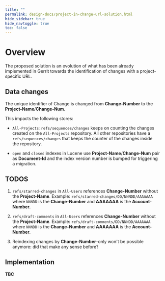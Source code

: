 ```yaml
---
title: ""
permalink: design-docs/project-in-change-url-solution.html
hide_sidebar: true
hide_navtoggle: true
toc: false
---
```


# Overview

The proposed solution is an evolution of what has been already implemented
in Gerrit towards the identification of changes with a project-specific URL.

## Data changes

The unique identifier of Change is changed from **Change-Number** to the **Project-Name**/**Change-Num**.

This impacts the following stores:

- `All-Projects:refs/sequences/changes` keeps on counting the changes created on the
  `All-Projects` repository. All other repositories have a `refs/sequences/changes` that
  keeps the counter of the changes inside the repository.

- `open` and `closed` indexes in Lucene use **Project-Name**/**Change-Num** pair as
  **Document-Id** and the index version number is bumped for triggering a migration.

## TODOS

1. `refs/starred-changes` in `All-Users` references **Change-Number** without the **Project-Name**.
   Example: `refs/starred-changes/DD/NNNDD/AAAAAAA` where `NNNDD` is the **Change-Number** and **AAAAAAA**
   is the **Account-Number**.

2. `refs/draft-comments` in `All-Users` references **Change-Number** without the **Project-Name**.
   Example: `refs/draft-comments/DD/NNNDD/AAAAAAA` where `NNNDD` is the **Change-Number** and **AAAAAAA**
   is the **Account-Number**.

3. Reindexing changes by **Change-Number**-only won't be possible anymore: did that make any sense
   before?

## <a id="implementation"> Implementation

**TBC**